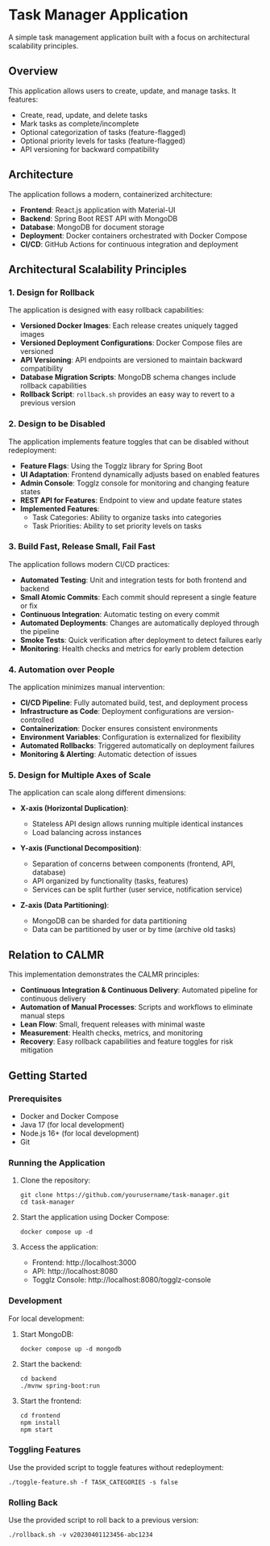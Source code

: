 # Task Manager Application

A simple task management application built with a focus on architectural scalability principles.

## Overview

This application allows users to create, update, and manage tasks. It features:

- Create, read, update, and delete tasks
- Mark tasks as complete/incomplete
- Optional categorization of tasks (feature-flagged)
- Optional priority levels for tasks (feature-flagged)
- API versioning for backward compatibility

## Architecture

The application follows a modern, containerized architecture:

- **Frontend**: React.js application with Material-UI
- **Backend**: Spring Boot REST API with MongoDB
- **Database**: MongoDB for document storage
- **Deployment**: Docker containers orchestrated with Docker Compose
- **CI/CD**: GitHub Actions for continuous integration and deployment

## Architectural Scalability Principles

### 1. Design for Rollback

The application is designed with easy rollback capabilities:

- **Versioned Docker Images**: Each release creates uniquely tagged images
- **Versioned Deployment Configurations**: Docker Compose files are versioned
- **API Versioning**: API endpoints are versioned to maintain backward compatibility
- **Database Migration Scripts**: MongoDB schema changes include rollback capabilities
- **Rollback Script**: `rollback.sh` provides an easy way to revert to a previous version

### 2. Design to be Disabled

The application implements feature toggles that can be disabled without redeployment:

- **Feature Flags**: Using the Togglz library for Spring Boot
- **UI Adaptation**: Frontend dynamically adjusts based on enabled features
- **Admin Console**: Togglz console for monitoring and changing feature states
- **REST API for Features**: Endpoint to view and update feature states
- **Implemented Features**:
  - Task Categories: Ability to organize tasks into categories
  - Task Priorities: Ability to set priority levels on tasks

### 3. Build Fast, Release Small, Fail Fast

The application follows modern CI/CD practices:

- **Automated Testing**: Unit and integration tests for both frontend and backend
- **Small Atomic Commits**: Each commit should represent a single feature or fix
- **Continuous Integration**: Automatic testing on every commit
- **Automated Deployments**: Changes are automatically deployed through the pipeline
- **Smoke Tests**: Quick verification after deployment to detect failures early
- **Monitoring**: Health checks and metrics for early problem detection

### 4. Automation over People

The application minimizes manual intervention:

- **CI/CD Pipeline**: Fully automated build, test, and deployment process
- **Infrastructure as Code**: Deployment configurations are version-controlled
- **Containerization**: Docker ensures consistent environments
- **Environment Variables**: Configuration is externalized for flexibility
- **Automated Rollbacks**: Triggered automatically on deployment failures
- **Monitoring & Alerting**: Automatic detection of issues

### 5. Design for Multiple Axes of Scale

The application can scale along different dimensions:

- **X-axis (Horizontal Duplication)**:
  - Stateless API design allows running multiple identical instances
  - Load balancing across instances
  
- **Y-axis (Functional Decomposition)**:
  - Separation of concerns between components (frontend, API, database)
  - API organized by functionality (tasks, features)
  - Services can be split further (user service, notification service)

- **Z-axis (Data Partitioning)**:
  - MongoDB can be sharded for data partitioning
  - Data can be partitioned by user or by time (archive old tasks)

## Relation to CALMR

This implementation demonstrates the CALMR principles:

- **Continuous Integration & Continuous Delivery**: Automated pipeline for continuous delivery
- **Automation of Manual Processes**: Scripts and workflows to eliminate manual steps
- **Lean Flow**: Small, frequent releases with minimal waste
- **Measurement**: Health checks, metrics, and monitoring
- **Recovery**: Easy rollback capabilities and feature toggles for risk mitigation

## Getting Started

### Prerequisites

- Docker and Docker Compose
- Java 17 (for local development)
- Node.js 16+ (for local development)
- Git

### Running the Application

1. Clone the repository:
   ```
   git clone https://github.com/yourusername/task-manager.git
   cd task-manager
   ```

2. Start the application using Docker Compose:
   ```
   docker compose up -d
   ```

3. Access the application:
   - Frontend: http://localhost:3000
   - API: http://localhost:8080
   - Togglz Console: http://localhost:8080/togglz-console

### Development

For local development:

1. Start MongoDB:
   ```
   docker compose up -d mongodb
   ```

2. Start the backend:
   ```
   cd backend
   ./mvnw spring-boot:run
   ```

3. Start the frontend:
   ```
   cd frontend
   npm install
   npm start
   ```

### Toggling Features

Use the provided script to toggle features without redeployment:

```
./toggle-feature.sh -f TASK_CATEGORIES -s false
```

### Rolling Back

Use the provided script to roll back to a previous version:

```
./rollback.sh -v v20230401123456-abc1234
```
